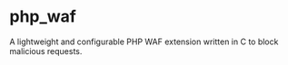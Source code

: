 # php_waf

 A lightweight and configurable PHP WAF extension written in C to block malicious requests. 
